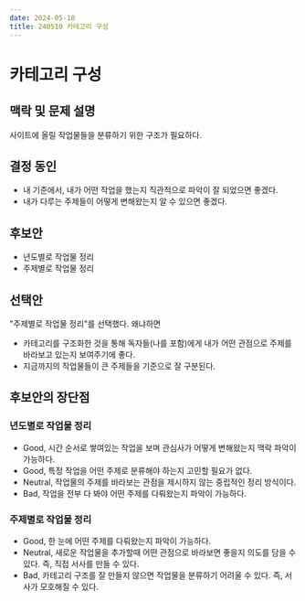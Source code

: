 ```yaml
---
date: 2024-05-10
title: 240510 카테고리 구성
---
```


# 카테고리 구성

## 맥락 및 문제 설명

사이트에 올릴 작업물들을 분류하기 위한 구조가 필요하다.

## 결정 동인

* 내 기준에서, 내가 어떤 작업을 했는지 직관적으로 파악이 잘 되었으면 좋겠다.
* 내가 다루는 주제들이 어떻게 변해왔는지 알 수 있으면 좋겠다.


## 후보안

* 년도별로 작업물 정리
* 주제별로 작업물 정리


## 선택안

"주제별로 작업물 정리"를 선택했다. 왜냐하면

* 카테고리를 구조화한 것을 통해 독자들(나를 포함)에게 내가 어떤 관점으로 주제를 바라보고 있는지 보여주기에 좋다.
* 지금까지의 작업물들이 큰 주제들을 기준으로 잘 구분된다.

## 후보안의 장단점

### 년도별로 작업물 정리
* Good, 시간 순서로 쌓여있는 작업을 보며 관심사가 어떻게 변해왔는지 맥락 파악이 가능하다.
* Good, 특정 작업을 어떤 주제로 분류해야 하는지 고민할 필요가 없다.
* Neutral, 작업물의 주제를 바라보는 관점을 제시하지 않는 중립적인 정리 방식이다.
* Bad, 작업을 전부 다 봐야 어떤 주제를 다뤄왔는지 파악이 가능하다.

### 주제별로 작업물 정리
* Good, 한 눈에 어떤 주제를 다뤄왔는지 파악이 가능하다.
* Neutral, 새로운 작업물을 추가할때 어떤 관점으로 바라보면 좋을지 의도를 담을 수 있다. 즉, 직접 서사를 만들 수 있다.
* Bad, 카테고리 구조를 잘 만들지 않으면 작업물을 분류하기 어려울 수 있다. 즉, 서사가 모호해질 수 있다.